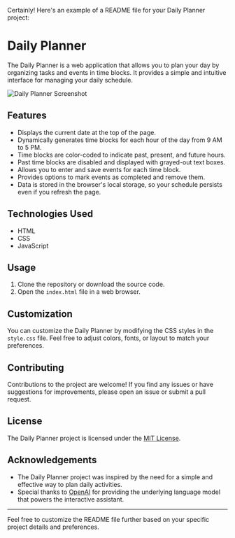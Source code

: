 Certainly! Here's an example of a README file for your Daily Planner project:

# Daily Planner

The Daily Planner is a web application that allows you to plan your day by organizing tasks and events in time blocks. It provides a simple and intuitive interface for managing your daily schedule.

![Daily Planner Screenshot](screenshot.png)

## Features

- Displays the current date at the top of the page.
- Dynamically generates time blocks for each hour of the day from 9 AM to 5 PM.
- Time blocks are color-coded to indicate past, present, and future hours.
- Past time blocks are disabled and displayed with grayed-out text boxes.
- Allows you to enter and save events for each time block.
- Provides options to mark events as completed and remove them.
- Data is stored in the browser's local storage, so your schedule persists even if you refresh the page.

## Technologies Used

- HTML
- CSS
- JavaScript

## Usage

1. Clone the repository or download the source code.
2. Open the `index.html` file in a web browser.

## Customization

You can customize the Daily Planner by modifying the CSS styles in the `style.css` file. Feel free to adjust colors, fonts, or layout to match your preferences.

## Contributing

Contributions to the project are welcome! If you find any issues or have suggestions for improvements, please open an issue or submit a pull request.

## License

The Daily Planner project is licensed under the [MIT License](LICENSE).

## Acknowledgements

- The Daily Planner project was inspired by the need for a simple and effective way to plan daily activities.
- Special thanks to [OpenAI](https://openai.com/) for providing the underlying language model that powers the interactive assistant.

---

Feel free to customize the README file further based on your specific project details and preferences.
